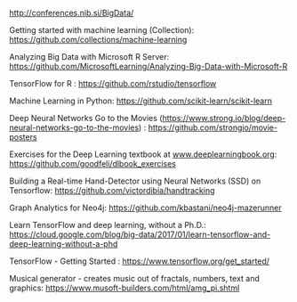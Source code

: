 http://conferences.nib.si/BigData/


Getting started with machine learning (Collection): https://github.com/collections/machine-learning


Analyzing Big Data with Microsoft R Server: https://github.com/MicrosoftLearning/Analyzing-Big-Data-with-Microsoft-R

TensorFlow for R : https://github.com/rstudio/tensorflow

Machine Learning in Python: https://github.com/scikit-learn/scikit-learn

Deep Neural Networks Go to the Movies (https://www.strong.io/blog/deep-neural-networks-go-to-the-movies) : https://github.com/strongio/movie-posters


Exercises for the Deep Learning textbook at www.deeplearningbook.org: https://github.com/goodfeli/dlbook_exercises

Building a Real-time Hand-Detector using Neural Networks (SSD) on Tensorflow: https://github.com/victordibia/handtracking

Graph Analytics for Neo4j: https://github.com/kbastani/neo4j-mazerunner


Learn TensorFlow and deep learning, without a Ph.D.: https://cloud.google.com/blog/big-data/2017/01/learn-tensorflow-and-deep-learning-without-a-phd

TensorFlow - Getting Started : https://www.tensorflow.org/get_started/

Musical generator - creates music out of fractals, numbers, text and graphics: https://www.musoft-builders.com/html/amg_pi.shtml
